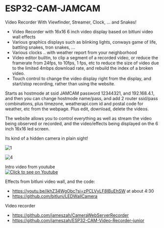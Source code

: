 # ESP32-CAM-JAMCAM
Video Recorder With Viewfinder, Streamer, Clock, ... and Snakes!

- Video Recorder with 16x16 6 inch video display based on bitluni video wall effects
- Various graphics displays such as blinking lights, conways game of life, battling snakes, tron snakes, ...
- Various clocks .. with weather report from your neighborhood
- Video editor builtin, to clip a segment of a recorded video, or reduce the framerate from 24fps, to 10fps, 1 fps, etc to reduce the size of video due to the limited 4mbps download rate, and rebuild the index of a broken video.
- Touch control to change the video display right from the display, and  start/stop recording, rather than using the website.

Starts as hostmode at ssid JAMCAM password 12344321, and 192.168.4.1, and then you can change hostmode name/pass, and add 2 router ssid/pass combinations, plus timezone, weatherapi.com id and postal code for weather, etc from the webpage.  Plus edit, download, delete the videos.

The website allows you to control everything as well as stream the video being observed or recorded, and the video/effects being displayed on the 6 inch 16x16 led screen.

Its kind of a hidden camera in plain sight! 

![1](https://github.com/jameszah/ESP32-CAM-JAMCAM/assets/36938190/a1de6793-1f36-4c33-8a00-870b28f464f4)

![4](https://github.com/jameszah/ESP32-CAM-JAMCAM/assets/36938190/46f56704-7cb6-4de9-bc85-189d572db67d)

Intro video from youtube<br>
[![Click to see on Youtube](http://img.youtube.com/vi/49yO_fuzdnk/hqdefault.jpg)](https://www.youtube.com/watch?v=49yO_fuzdnk "JamCam Intro")



Effects from bitluni video wall, and the code:
- https://youtu.be/ikhZ34WgObc?si=zPCLVyLF8IBuEhSW at about 4:30
- https://github.com/bitluni/LEDWallCamera

Video recorder
- https://github.com/jameszah/CameraWebServerRecorder
- https://github.com/jameszah/ESP32-CAM-Video-Recorder-junior



